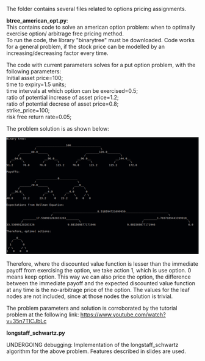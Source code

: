 The folder contains several files related to options pricing assignments.

**btree_american_opt.py**:  
This contains code to solve an american option problem: when to optimally exercise option/ arbitrage free pricing method.  
To run the code, the library "binarytree" must be downloaded. Code works for a general problem, if the stock price can be modelled by an increasing/decreasing factor every time.   

The code with current parameters solves for a put option problem, with the following parameters:  
    Initial asset price=100;  
    time to expiry=1.5 units;  
    time intervals at which option can be exercised=0.5;  
    ratio of potential increase of asset price=1.2;  
    ratio of potential decrese of asset price=0.8;  
    strike_price=100;  
    risk free return rate=0.05;  
    
 The problem solution is as shown below:
 
 ![Screenshot1](results_screenshot.png)
 
 Therefore, where the discounted value function is lesser than the immediate payoff from exercising the option, we take action 1, which is use option. 0 means keep option. This way we can also price the option, the difference between the immediate payoff and the expected discounted value function at any time is the no-arbitrage price of the option. The values for the leaf nodes are not included, since at those nodes the solution is trivial.  
 
 The problem parameters and solution is corroborated by the tutorial problem at the following link: https://www.youtube.com/watch?v=35n7TICJbLc


**longstaff_schwartz.py**

UNDERGOING debugging: Implementation of the longstaff_schwartz algorithm for the above problem. Features described in slides are used.

